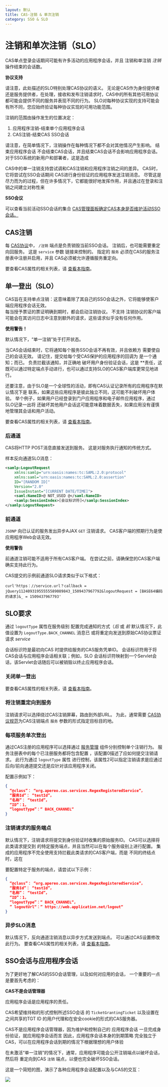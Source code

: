 ```yaml
---
layout: 默认
title: CAS-注销 & 单次注销
category: SSO & SLO
---
```


# 注销和单次注销（SLO）

CAS单点登录会话期间可能有许多活动的应用程序会话，并且 注销和单注销 _注销_ 操作结束的会话数。

<div class="alert alert-info"><strong>协议支持</strong><p>请注意，此处描述的SLO特别处理CAS协议的语义。 无论是CAS作为身份提供者还是服务提供者，在处理，接收和发布注销请求时，CAS中的所有其他可用协议都可能会提供不同的服务并表现不同的行为。 SLO对每种协议实现的支持可能会有所不同，您应始终验证每种协议实现的可用功能范围。</p></div>

注销的范围由操作发生的位置决定：

1. 应用程序注销-结束单个应用程序会话
2. CAS注销-结束CAS SSO会话

请注意，在简单情况下，注销操作在每种情况下都不会对其他情况产生影响。 结束应用程序会话 不会结束CAS会话，并且结束CAS会话不会影响应用程序会话。 对于SSO系统的新用户和部署者，这是造成

CAS中的单一注销支持尝试调和CAS注销和应用程序注销之间的差异。 CAS时，它将尝试在SSO会话期间 CAS进行身份验证的应用程序发送注销消息。 尽管这是尽力而为的过程，但在许多情况下，它都能很好地发挥作用，并且通过在登录和注销之间建立对称性来 

<div class="alert alert-info"><strong>SSO会议</strong><p>可以查看当前活动SSO会话的集合
 <a href="../monitoring/Monitoring-Statistics.html">CAS管理面板确定CAS本身是否维护活动SSO会话。</a></p></div>

## CAS注销

每 [CAS协议](../protocol/CAS-Protocol.html)中， `/注销` 端点是负责销毁当前SSO会话。 注销后，也可能需要重定向回服务。 这是 `service` 参数 链接来控制的。 指定的 `服务` 必须在CAS的服务注册表中注册并启用，并且 CAS必须被允许遵循服务重定向。

要查看CAS属性的相关列表，请 [查看本指南](../configuration/Configuration-Properties.html#logout)。

## 单一登出（SLO）

CAS旨在支持单点注销：这意味着除了其自己的SSO会话之外，它将能够使客户端应用程序会话无效。  
每当授予票证的票证明确到期时，都会启动注销协议。 不支持 注销协议的客户端可能会在其访问日志中注意到额外的请求，这些请求似乎没有任何作用。

<div class="alert alert-warning"><strong>使用警告！</strong><p>默认情况下，“单一注销”处于打开状态。</p></div>

当CAS会话结束时，它将通知每个服务SSO会话不再有效，并且依赖方 需要使自己的会话无效。 请记住，提交给每个受CAS保护的应用程序的回调为 是一个通知；而已。 </strong> 负责拦截该通知，并正确地 破坏用户身份验证会话，这是 **责任，这既可以通过特定端点手动进行，也可以通过支持SLO的CAS客户端库更常见地进行。</p>

还要注意，由于SLO是一个全球性的活动，即有CAS认证记录所有的应用程序在默认情况下是 联系，如果这些应用程序是彼此独立不同，这可能不利破坏用户体验。 举个例子，如果用户已经登录到门户应用程序和电子邮件应用程序，通过SLO记录一出将 还破坏其他用户会话这可能意味着数据丢失，如果应用没有谨慎地管理其会话和用户活动。

要查看CAS属性的相关列表，请 [查看本指南](../configuration/Configuration-Properties.html#single-logout)。

### 后通道

CAS将HTTP POST消息直接发送到服务。 这是对服务执行通知的传统方式。

样本反向通道SLO消息：

```xml
<samlp:LogoutRequest
    xmlns:samlp="urn:oasis:names:tc:SAML:2.0:protocol"
    xmlns:saml="urn:oasis:names:tc:SAML:2.0:assertion"
    ID="[RANDOM ID]"
    Version="2.0"
    IssueInstant="[CURRENT DATE/TIME]">
    <saml:NameID>@ NOT_USED @</saml:NameID>
    <samlp:SessionIndex>[会议标识符]</samlp:SessionIndex>
</samlp:LogoutRequest>
```

### 前通道

`JSONP` 向已认证的服务发出异步AJAX `GET` 注销请求。 CAS客户端的预期行为是使应用程序Web会话无效。

<div class="alert alert-warning"><strong>使用警告</strong><p>前通道注销可能不适用于所有CAS客户端。 在尝试之前，请确保您的CAS客户端确实支持此行为。</p></div>

CAS提交的示例前通道SLO请求类似于以下格式：

```
curl'https：//service.url？callback = jQuery11240931955555589089843_1509437967792&logoutRequest = [BASE64编码的请求]&_ = 1509437967793'
```

## SLO要求

通过 `logoutType` 属性在服务级别 配置完成通知的方式（_后_ 或 _前_ 默认情况下，此值设置为 `LogoutType.BACK_CHANNEL` 消息已 或将重定向发送到原始CAS协议票证请求 _service_

会话标识符是最初向CAS 时提供给服务的CAS服务凭单ID。 会话标识符用于将CAS会话与应用程序会话相关联；例如，SLO 会话标识符映射到一个Servlet会话，该Servlet会话随后可以被销毁以终止应用程序会话。

### 关闭单一登出

要查看CAS属性的相关列表，请 [查看本指南](../configuration/Configuration-Properties.html#single-logout)。

### 将注销重定向到服务

注销请求可以选择绕过CAS注销屏幕，路由到外部URL。 为此，通常需要 [CAS协议规范](../protocol/CAS-Protocol-Specification.html)为CAS注销端点 `服务` 参数的形式指定目标目的地。

### 每项服务单次登出

通过CAS注册的应用程序可以选择通过 [服务管理](../services/Service-Management.html) 组件分别控制单个注销行为。 服务注册表中的每个已注册服务都将包含配置 ，该配置0描述了应如何提交注销请求。 此行为通过 `logoutType` 属性 进行控制，该属性2可以指定注销请求是应通过后向/前向通道提交还是应针对该应用程序关闭。

配置示例如下：

```json
{
  “@class”： “org.apereo.cas.services.RegexRegisteredService”，
  “服务Id”： “testId”，
  “名称”： “testId”，
  “ID”：1，
  “logoutType”：“ BACK_CHANNEL“
}
```

### 注销请求的服务端点

默认情况下，注销请求将提交到身份验证时收集的原始服务ID。 CAS可以选择将此类请求提交到 的特定服务端点，并且当然可以在每个服务级别上进行配置。 集成的应用程序不完全使用支持拦截此类请求的CAS客户端，而是 不同的终结点时，这在

要配置特定于服务的端点，请尝试以下示例：

```json
{
  “@class”： “org.apereo.cas.services.RegexRegisteredService”，
  “服务Id”： “testId”，
  “名称”： “testId”，
  “ID”：1，
  “logoutType”：“ BACK_CHANNEL“，
  ” logoutUrl“：” https://web.application.net/logout“
}
```

### 异步SLO消息

默认情况下，反向通道注销消息以异步方式发送到端点。 可以通过CAS设置修改此行为。 要查看CAS属性的相关列表，请 [查看本指南](../configuration/Configuration-Properties.html#logout)。

## SSO会话与应用程序会话

为了更好地了解CAS的SSO会话管理，以及如何对应用的会话， 一个重要的一点是要首先考虑的：

<div class="alert alert-info"><strong>CAS不是会话管理器</strong><p>应用程序会话是应用程序的责任。</p></div>

CAS希望维持和的形式控制所述SSO会话 的 `TicketGrantingTicket` 以及设置在之间共享的TGT ID 的用户代理和在安全cookie的形式的CAS服务器。

CAS不是应用程序会话管理器，因为维护和控制自己的 应用程序会话 一旦完成身份验证，就应用程序会话而言 因此，应用程序会话本身的到期策略 完全独立于CAS，可以在应用程序会话到期的情况下根据理想的用户体验

在未激活“单一注销”的情况下，通常，应用程序可能会公开注销端点以破坏会话，然后将 重定向到CAS `注销` 端点，以便也完全破坏SSO会话。

这是一个简短的图，演示了各种应用程序会话配置以及与CAS的交互：

![](http://i.imgur.com/0XyuLgz.png)
